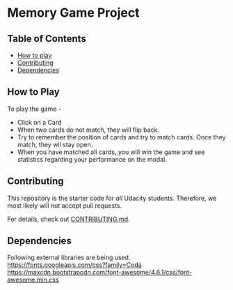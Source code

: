 # Memory Game Project

## Table of Contents

* [How to play](#HowtoPlay)
* [Contributing](#contributing)
* [Dependencies](#contributing)



## How to Play

To play the game - 

* Click on a Card
* When two cards do not match, they will flip back.
* Try to remember the position of cards and try to match cards. Once they match, they wil stay open.
* When you have matched all cards, you will win the game and see statistics regarding your performance on the modal.


## Contributing

This repository is the starter code for _all_ Udacity students. Therefore, we most likely will not accept pull requests.

For details, check out [CONTRIBUTING.md](CONTRIBUTING.md).

## Dependencies

Following external libraries are being used.
https://fonts.googleapis.com/css?family=Coda
https://maxcdn.bootstrapcdn.com/font-awesome/4.6.1/css/font-awesome.min.css